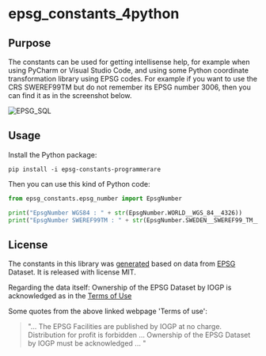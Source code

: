 # epsg_constants_4python

## Purpose

The constants can be used for getting intellisense help, for example when using PyCharm or Visual Studio Code, and using some Python coordinate transformation library using EPSG codes.
For example if you want to use the CRS SWEREF99TM but do not remember its EPSG number 3006, then you can find it as in the screenshot below.

![EPSG_SQL](docs/images/sweden_1.png)


## Usage

Install the Python package:

```shell-script
pip install -i epsg-constants-programmerare
```

Then you can use this kind of Python code:
```python
from epsg_constants.epsg_number import EpsgNumber

print("EpsgNumber WGS84 : " + str(EpsgNumber.WORLD__WGS_84__4326))
print("EpsgNumber SWEREF99TM : " + str(EpsgNumber.SWEDEN__SWEREF99_TM__3006))
```

## License

The constants in this library was [generated](https://github.com/TomasJohansson/crsTransformations/tree/master/crs-transformation-code-generation) based on data from [EPSG](http://www.epsg.org) Dataset.
It is released with license MIT.

Regarding the data itself: Ownership of the EPSG Dataset by IOGP is acknowledged as in the [Terms of Use](https://epsg.org/terms-of-use.html)

Some quotes from the above linked webpage 'Terms of use':
> "... The EPSG Facilities are published by IOGP at no charge.
>  Distribution for profit is forbidden ...
>  Ownership of the EPSG Dataset by IOGP must be acknowledged ... "
